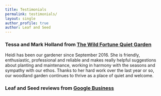 ```yaml
---
title: Testimonials
permalink: testimonials/
layout: single
author_profile: true
author: Leaf and Seed
---
```

### Tessa and Mark Holland from [The Wild Fortune Quiet Garden](http://wildfortuneblog.blogspot.co.uk)
Heidi has been our gardener since September 2016. She is friendly, enthusiastic, professional and reliable and makes really helpful suggestions about planting and maintenance, working in harmony with the seasons and sympathy with our ethos. Thanks to her hard work over the last year or so, our woodland garden continues to thrive as a place of quiet and welcome.

### Leaf and Seed reviews from [Google Business](https://goo.gl/maps/hw6SuVUt8462)

<script src='https://maps.googleapis.com/maps/api/js?v=3.exp&key=AIzaSyB1bSt36-cxlJLxltTNqvxHZ-VqxuZaxlI&signed_in=true&libraries=places'></script>
<div id="google-reviews"></div>

<script>
jQuery(document).ready(function( $ ) {
   $("#google-reviews").googlePlaces({
        placeId: 'ChIJl2wRr6fAdUgRLoohbSFmiJw',
        render: ['reviews'],
        min_rating: 4,
        max_rows: 5
   });
});
</script>
